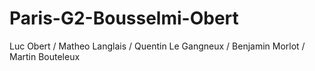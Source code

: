 # Paris-G2-Bousselmi-Obert

Luc Obert / Matheo Langlais / Quentin Le Gangneux / Benjamin Morlot / Martin Bouteleux
